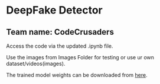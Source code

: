 # DeepFake Detector
## Team name: CodeCrusaders
Access the code via the updated .ipynb file.

Use the images from Images Folder for testing or use ur own dataset/videos(images).

The trained model weights can be downloaded from
[here](https://drive.google.com/file/d/1K_ioFaPM9hydpRSy-IjPcIOefwGvqO5P/view?usp=sharing).
